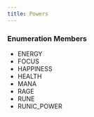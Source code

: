 ```yaml
---
title: Powers
---
```






### Enumeration Members
- ENERGY
- FOCUS
- HAPPINESS
- HEALTH
- MANA
- RAGE
- RUNE
- RUNIC\_POWER
